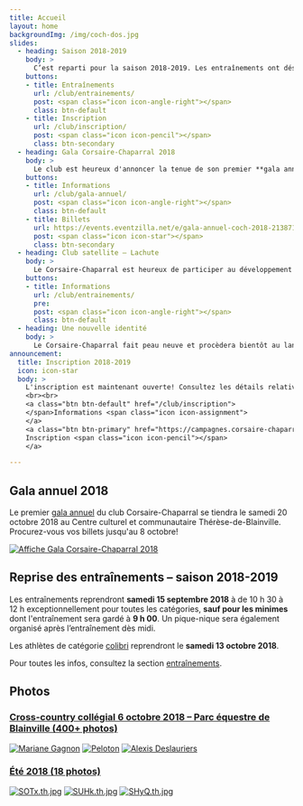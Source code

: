 ```yaml
---
title: Accueil
layout: home
backgroundImg: /img/coch-dos.jpg
slides:
  - heading: Saison 2018-2019
    body: >
      C’est reparti pour la saison 2018-2019. Les entraînements ont désormais lieu selon l’horaire des catégories.
    buttons:
    - title: Entraînements
      url: /club/entrainements/
      post: <span class="icon icon-angle-right"></span>
      class: btn-default
    - title: Inscription
      url: /club/inscription/
      post: <span class="icon icon-pencil"></span>
      class: btn-secondary
  - heading: Gala Corsaire-Chaparral 2018
    body: >
      Le club est heureux d'annoncer la tenue de son premier **gala annuel** le 20 octobre prochain. Soyez des nôtres!
    buttons:
    - title: Informations
      url: /club/gala-annuel/
      post: <span class="icon icon-angle-right"></span>
      class: btn-default
    - title: Billets
      url: https://events.eventzilla.net/e/gala-annuel-coch-2018-2138715025
      post: <span class="icon icon-star"></span>
      class: btn-secondary
  - heading: Club satellite – Lachute
    body: >
      Le Corsaire-Chaparral est heureux de participer au développement de l’athlétisme régional en lançant un nouveau club satellite à Lachute.
    buttons:
    - title: Informations
      url: /club/entrainements/
      pre: 
      post: <span class="icon icon-angle-right"></span>
      class: btn-default
  - heading: Une nouvelle identité
    body: >
      Le Corsaire-Chaparral fait peau neuve et procèdera bientôt au lancement de sa nouvelle identité visuelle. Restez à l'affût!
announcement:
  title: Inscription 2018-2019
  icon: icon-star
  body: >
    L'inscription est maintenant ouverte! Consultez les détails relativement à l'[inscription](/club/inscription), puis remplissez le [formulaire](https://campagnes.corsaire-chaparral.org/inscription-2018-2019) en ligne.
    <br><br>
    <a class="btn btn-default" href="/club/inscription">
    </span>Informations <span class="icon icon-assignment">
    </a>
    <a class="btn btn-primary" href="https://campagnes.corsaire-chaparral.org/inscription-2018-2019">
    Inscription <span class="icon icon-pencil"></span>
    </a>

---
```


## Gala annuel 2018

Le premier [gala annuel](/club/gala-annuel) du club Corsaire-Chaparral se tiendra le samedi 20 octobre 2018 au Centre culturel et communautaire Thérèse-de-Blainville. Procurez-vous vos billets jusqu'au 8 octobre!

[![Affiche Gala Corsaire-Chaparral 2018](https://campagnes.corsaire-chaparral.org/asset/3:affiche-gala-2018)](/club/gala-annuel/)

## Reprise des entraînements – saison 2018-2019

Les entraînements reprendront **samedi 15 septembre 2018** à de 10&nbsp;h&nbsp;30 à 12&nbsp;h exceptionnellement pour toutes les catégories, **sauf pour les minimes** dont l'entraînement sera gardé à **9 h 00**. Un pique-nique sera également organisé après l’entraînement dès midi.

Les athlètes de catégorie [colibri](/club/entrainements/#colibri-2010-2011) reprendront le **samedi 13 octobre 2018**.

Pour toutes les infos, consultez la section [entraînements](/club/entrainements).

## Photos

### [Cross-country collégial 6 octobre 2018 – Parc équestre de Blainville (400+ photos)](https://photos.corsaire-chaparral.org/a/qmT/?sort=date_asc&page=1)

[![Mariane Gagnon](https://photos.corsaire-chaparral.org/images/2018/10/06/SieD.th.jpg)](https://photos.corsaire-chaparral.org/i/SieD)
[![Peloton](https://photos.corsaire-chaparral.org/images/2018/10/06/3Hfw.th.jpg)](https://photos.corsaire-chaparral.org/i/3Hfw)
[![Alexis Deslauriers](https://photos.corsaire-chaparral.org/images/2018/10/06/Fl7w.th.jpg)](https://photos.corsaire-chaparral.org/i/Fl7w)

### [Été 2018 (18 photos)](https://photos.corsaire-chaparral.org/i/3Hfw)

[![SOTx.th.jpg](https://photos.corsaire-chaparral.org/images/2018/09/13/SOTx.th.jpg)](https://photos.corsaire-chaparral.org/i/SOTx)
[![SUHk.th.jpg](https://photos.corsaire-chaparral.org/images/2018/09/13/SUHk.th.jpg)](https://photos.corsaire-chaparral.org/i/SUHk)
[![SHyQ.th.jpg](https://photos.corsaire-chaparral.org/images/2018/09/13/SHyQ.th.jpg)](https://photos.corsaire-chaparral.org/i/SHyQ)
